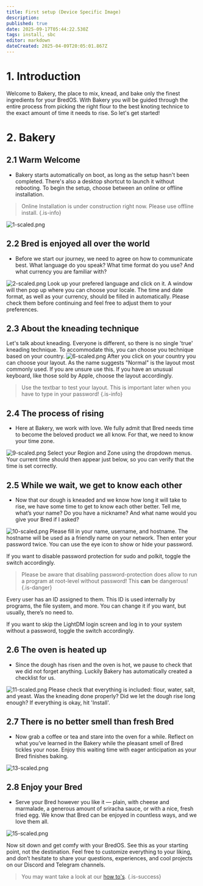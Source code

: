 ```yaml
---
title: First setup (Device Specific Image)
description: 
published: true
date: 2025-09-17T05:44:22.530Z
tags: install, sbc
editor: markdown
dateCreated: 2025-04-09T20:05:01.867Z
---
```


# 1. Introduction
Welcome to Bakery, the place to mix, knead, and bake only the finest ingredients for your BredOS. With Bakery you will be guided through the entire process from picking the right flour to the best knoting technice to the exact amount of time it needs to rise. So let's get started!

# 2. Bakery
## 2.1 Warm Welcome
- Bakery starts automatically on boot, as long as the setup hasn't been completed. There's also a desktop shortcut to launch it without rebooting. To begin the setup, choose between an online or offline installation.
> Online Installation is under construction right now. Please use offline install.
{.is-info}

![1-scaled.png](/first-setup/1-scaled.png)

## 2.2 Bred is enjoyed all over the world
- Before we start our journey, we need to agree on how to communicate best. What language do you speak? What time format do you use? And what currency you are familiar with?

![2-scaled.png](/first-setup/2-scaled.png)
Look up your prefered language and click on it. A window will then pop up where you can choose your locale. The time and date format, as well as your currency, should be filled in automatically. Please check them before continuing and feel free to adjust them to your preferences.

## 2.3 About the kneading technique
Let's talk about kneading. Everyone is different, so there is no single 'true' kneading technique. To accommodate this, you can choose you technique based on your country.
![6-scaled.png](/first-setup/6-scaled.png)
After you click on your country you can choose your layout. As the name suggests "Normal" is the layout most commonly used. If you are unsure use this. If you have an unusual keyboard, like those sold by Apple, choose the layout accordingly.

> Use the textbar to test your layout. This is important later when you have to type in your password!
{.is-info}


## 2.4 The process of rising
- Here at Bakery, we work with love. We fully admit that Bred needs time to become the beloved product we all know. For that, we need to know your time zone.

![9-scaled.png](/first-setup/9-scaled.png)
Select your Region and Zone using the dropdown menus. Your current time should then appear just below, so you can verify that the time is set correctly.
## 2.5 While we wait, we get to know each other
- Now that our dough is kneaded and we know how long it will take to rise, we have some time to get to know each other better. Tell me, what’s your name? Do you have a nickname? And what name would you give your Bred if I asked?

![10-scaled.png](/first-setup/10-scaled.png)
Please fill in your name, username, and hostname. The hostname will be used as a friendly name on your network. Then enter your password twice. You can use the eye icon to show or hide your password.

If you want to disable password protection for sudo and polkit, toggle the switch accordingly.
> Please be aware that disabling password-protection does allow to run a program at root-level without password! This **can** be dangerous!
{.is-danger}

Every user has an ID assigned to them. This ID is used internally by programs, the file system, and more. You can change it if you want, but usually, there’s no need to.

If you want to skip the LightDM login screen and log in to your system without a password, toggle the switch accordingly.

## 2.6 The oven is heated up
- Since the dough has risen and the oven is hot, we pause to check that we did not forget anything. Luckily Bakery has automatically created a checklist for us. 

![11-scaled.png](/first-setup/11-scaled.png)
Please check that everything is included: flour, water, salt, and yeast. Was the kneading done properly? Did we let the dough rise long enough? If everything is okay, hit 'Install'.
## 2.7 There is no better smell than fresh Bred
- Now grab a coffee or tea and stare into the oven for a while. Reflect on what you’ve learned in the Bakery while the pleasant smell of Bred tickles your nose. Enjoy this waiting time with eager anticipation as your Bred finishes baking.

![13-scaled.png](/first-setup/13-scaled.png)

## 2.8 Enjoy your Bred
- Serve your Bred however you like it — plain, with cheese and marmalade, a generous amount of sriracha sauce, or with a nice, fresh fried egg. We know that Bred can be enjoyed in countless ways, and we love them all.

![15-scaled.png](/first-setup/15-scaled.png)

Now sit down and get comfy with your BredOS. See this as your starting point, not the destination. Feel free to customize everything to your liking, and don’t hesitate to share your questions, experiences, and cool projects on our Discord and Telegram channels.

> You may want take a look at our [how to's](/en/how-to).
{.is-success}
